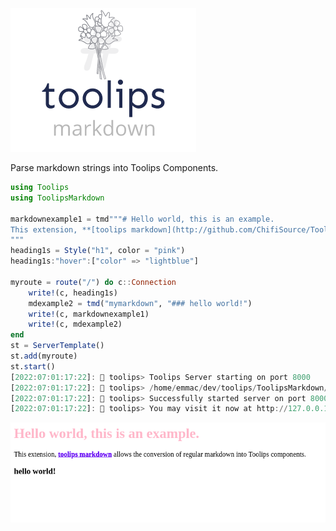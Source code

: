 <img src = "https://github.com/ChifiSource/image_dump/blob/main/toolips/toolipsmarkdown.png"></img>

Parse markdown strings into Toolips Components.
```julia
using Toolips
using ToolipsMarkdown

markdownexample1 = tmd"""# Hello world, this is an example.
This extension, **[toolips markdown](http://github.com/ChifiSource/ToolipsMarkdown.jl)** allows the conversion of regular markdown into Toolips components.
"""
heading1s = Style("h1", color = "pink")
heading1s:"hover":["color" => "lightblue"]

myroute = route("/") do c::Connection
    write!(c, heading1s)
    mdexample2 = tmd("mymarkdown", "### hello world!")
    write!(c, markdownexample1)
    write!(c, mdexample2)
end
st = ServerTemplate()
st.add(myroute)
st.start()
[2022:07:01:17:22]: 🌷 toolips> Toolips Server starting on port 8000
[2022:07:01:17:22]: 🌷 toolips> /home/emmac/dev/toolips/ToolipsMarkdown/logs/log.txt not in current working directory.
[2022:07:01:17:22]: 🌷 toolips> Successfully started server on port 8000
[2022:07:01:17:22]: 🌷 toolips> You may visit it now at http://127.0.0.1:8000
```
<img src = "https://github.com/ChifiSource/ToolipsMarkdown.jl/blob/main/tgeregergerg.png"></img>
